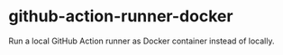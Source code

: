 # github-action-runner-docker
Run a local GitHub Action runner as Docker container instead of locally.
